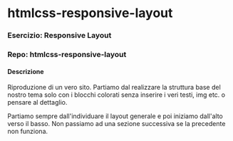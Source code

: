 # htmlcss-responsive-layout


### Esercizio: Responsive Layout
### Repo: htmlcss-responsive-layout

#### Descrizione

Riproduzione di un vero sito.
Partiamo dal realizzare la struttura base del nostro tema solo con i blocchi colorati senza inserire i veri testi, img etc. o pensare al dettaglio.

Partiamo sempre dall'individuare il layout generale e poi iniziamo dall'alto verso il basso. Non passiamo ad una sezione successiva se la precedente non funziona.